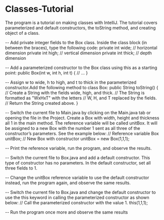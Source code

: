 # Classes-Tutorial
The program is a tutorial on making classes with IntelliJ. The tutorial covers parameterized and default constructors, the toString method, and creating object of a class.


-- Add private integer fields to the Box class. Inside the class block (in between the braces), type the following code:
private int wide; // horizontal dimension
private int high; // vertical dimension
private int thick; // depth dimension

-- Add a parameterized constructor to the Box class using this as a starting point:
public Box(int w, int h, int t) {
// ...
}

-- Assign w to wide, h to high, and t to thick in the parameterized constructor.Add the following method to class Box:
public String toString() {
// Create a String with the fields wide, high, and thick.
// The String is formatted as "WxHxT" with the letters
// W, H, and T replaced by the fields.
// Return the String created above.
}

-- Switch the current file to Main.java by clicking on the Main.java tab or opening the file in
the Project. Create a Box with width, height and thickness all 1 in the main method. The reference
variable will be called unitBox. It will be assigned to a new Box with the number 1 sent
as all three of the constructor’s parameters. See the example below:
// Reference variable
Box unitBox;
// New Box with constructor
unitBox = new Box(1,1,1);

-- Print the reference variable, run the program, and observe the results.

-- Switch the current file to Box.java and add a default constructor. This type of constructor
has no parameters. In the default constructor, set all three fields to 1.

-- Change the unitBox reference variable to use the default constructor instead, run the
program again, and observe the same results.

-- Switch the current file to Box.java and change the default constructor to use the this
keyword in calling the parameterized constructor as shown below:
// Call the parameterized constructor with the value 1.
this(1,1,1);

-- Run the program once more and observe the same results
